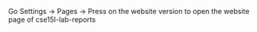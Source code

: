 Go Settings -> Pages -> Press on the website version to open the website page of cse15l-lab-reports
